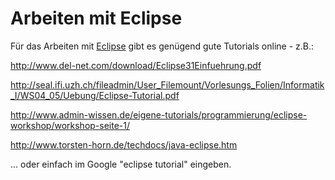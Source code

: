 # Arbeiten mit Eclipse #

Für das Arbeiten mit [Eclipse](http://www.eclipse.org) gibt es genügend gute Tutorials online - z.B.:

http://www.del-net.com/download/Eclipse31Einfuehrung.pdf

http://seal.ifi.uzh.ch/fileadmin/User_Filemount/Vorlesungs_Folien/Informatik_I/WS04_05/Uebung/Eclipse-Tutorial.pdf

http://www.admin-wissen.de/eigene-tutorials/programmierung/eclipse-workshop/workshop-seite-1/

http://www.torsten-horn.de/techdocs/java-eclipse.htm

... oder einfach im Google "eclipse tutorial" eingeben.